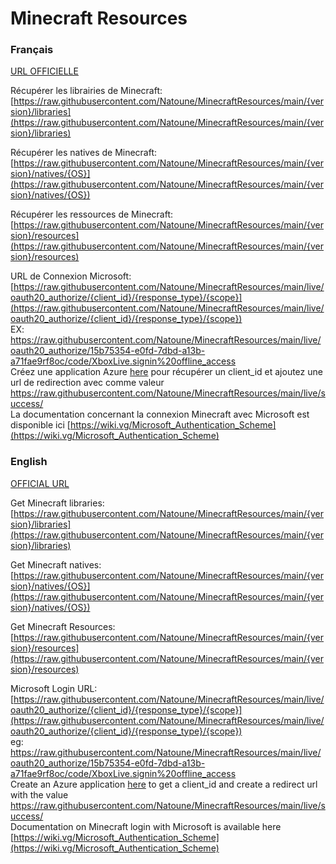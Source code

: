 # Minecraft Resources  
### Français  
  
[URL OFFICIELLE](https://natoune.tk/r/!README.php)  
  
  
  
Récupérer les librairies de Minecraft:  
[https://raw.githubusercontent.com/Natoune/MinecraftResources/main/{version}/libraries](https://raw.githubusercontent.com/Natoune/MinecraftResources/main/{version}/libraries)  
  
Récupérer les natives de Minecraft:  
[https://raw.githubusercontent.com/Natoune/MinecraftResources/main/{version}/natives/{OS}](https://raw.githubusercontent.com/Natoune/MinecraftResources/main/{version}/natives/{OS})  
  
Récupérer les ressources de Minecraft:  
[https://raw.githubusercontent.com/Natoune/MinecraftResources/main/{version}/resources](https://raw.githubusercontent.com/Natoune/MinecraftResources/main/{version}/resources)  
  
URL de Connexion Microsoft:  
[https://raw.githubusercontent.com/Natoune/MinecraftResources/main/live/oauth20_authorize/{client_id}/{response_type}/{scope}](https://raw.githubusercontent.com/Natoune/MinecraftResources/main/live/oauth20_authorize/{client_id}/{response_type}/{scope})  
EX: https://raw.githubusercontent.com/Natoune/MinecraftResources/main/live/oauth20_authorize/15b75354-e0fd-7dbd-a13b-a71fae9rf8oc/code/XboxLive.signin%20offline_access  
Créez une application Azure [here](https://go.microsoft.com/fwlink/?linkid=2083908) pour récupérer un client_id et ajoutez une url de redirection avec comme valeur https://raw.githubusercontent.com/Natoune/MinecraftResources/main/live/success/  
La documentation concernant la connexion Minecraft avec Microsoft est disponible ici [https://wiki.vg/Microsoft_Authentication_Scheme](https://wiki.vg/Microsoft_Authentication_Scheme)  
  
### English  
  
[OFFICIAL URL](https://natoune.tk/r/!README.php)  
  
  
  
Get Minecraft libraries:  
[https://raw.githubusercontent.com/Natoune/MinecraftResources/main/{version}/libraries](https://raw.githubusercontent.com/Natoune/MinecraftResources/main/{version}/libraries)  
  
Get Minecraft natives:  
[https://raw.githubusercontent.com/Natoune/MinecraftResources/main/{version}/natives/{OS}](https://raw.githubusercontent.com/Natoune/MinecraftResources/main/{version}/natives/{OS})  
  
Get Minecraft Resources:  
[https://raw.githubusercontent.com/Natoune/MinecraftResources/main/{version}/resources](https://raw.githubusercontent.com/Natoune/MinecraftResources/main/{version}/resources)  
  
Microsoft Login URL:  
[https://raw.githubusercontent.com/Natoune/MinecraftResources/main/live/oauth20_authorize/{client_id}/{response_type}/{scope}](https://raw.githubusercontent.com/Natoune/MinecraftResources/main/live/oauth20_authorize/{client_id}/{response_type}/{scope})  
eg: https://raw.githubusercontent.com/Natoune/MinecraftResources/main/live/oauth20_authorize/15b75354-e0fd-7dbd-a13b-a71fae9rf8oc/code/XboxLive.signin%20offline_access  
Create an Azure application [here](https://go.microsoft.com/fwlink/?linkid=2083908) to get a client_id and create a redirect url with the value https://raw.githubusercontent.com/Natoune/MinecraftResources/main/live/success/  
Documentation on Minecraft login with Microsoft is available here [https://wiki.vg/Microsoft_Authentication_Scheme](https://wiki.vg/Microsoft_Authentication_Scheme)  